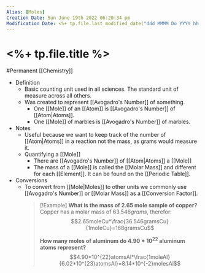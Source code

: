 ```yaml
---
Alias: [Moles]
Creation Date: Sun June 19th 2022 06:20:34 pm 
Modification Date: <%+ tp.file.last_modified_date("ddd MMMM Do YYYY hh:mm:ss a") %>
---
```

# <%+ tp.file.title %>
#Permanent [[Chemistry]]

- Definition
	- Basic counting unit used in all sciences. The standard unit of measure across all others.
	- Was created to represent [[Avogadro's Number]] of something. 
		- One [[Mole]] of an [[Atom]] is [[Avogadro's Number]] of [[Atom|Atoms]]. 
		- One [[Mole]] of marbles is [[Avogadro's Number]] of marbles.
- Notes
	- Useful because we want to keep track of the number of [[Atom|Atoms]] in a reaction not the mass, as grams would measure it. 
	- Quantifying a [[Mole]]
		- There are [[Avogadro's Number]] of [[Atom|Atoms]] a [[Mole]]
		- The mass of a [[Mole]] is called the [[Molar Mass]] and different for each [[Element]]. It can be found on the [[Periodic Table]].
- Conversions
	- To convert from [[Mole|Moles]] to other units we commonly use [[Avogadro's Number]] or [[Molar Mass]] as a [[Conversion Factor]].
	  > [!Example]
	  > **What is the mass of 2.65 mole sample of copper?**
	  > Copper has a molar mass of $63.546grams$, therefor:
	  > $$2.65moleCu*\frac{36.546gramsCu}{1moleCu}=168gramsCu$$
	  > 
	  > **How many moles of aluminum do $4.90*10^{22}$ aluminum atoms represent?**
	  > $$4.90*10^{22}atomsAl*\frac{1moleAl}{6.02*10^{23}atomsAl}=8.14*10^{-2}molesAl$$